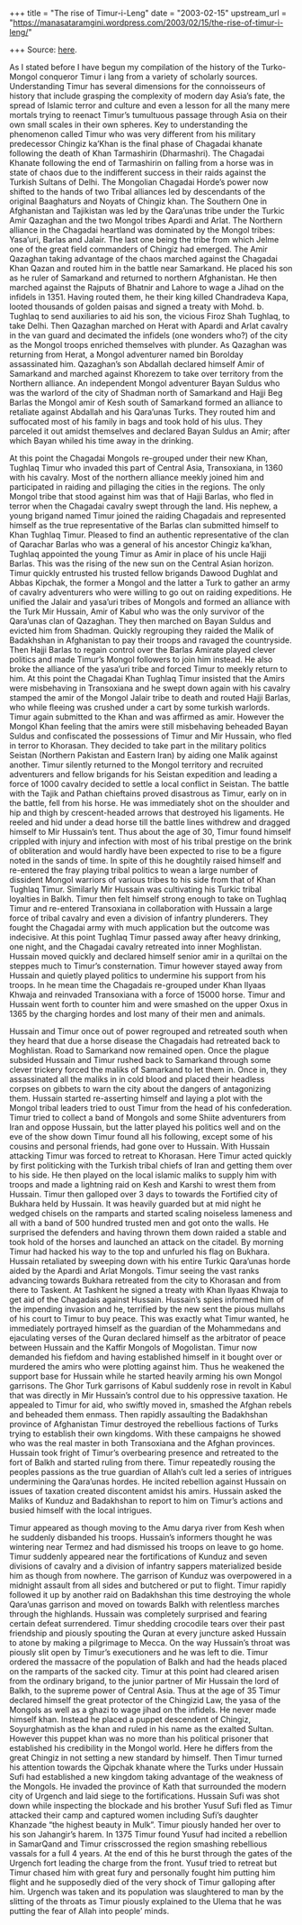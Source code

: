+++
title = "The rise of Timur-i-Leng"
date = "2003-02-15"
upstream_url = "https://manasataramgini.wordpress.com/2003/02/15/the-rise-of-timur-i-leng/"

+++
Source: [here](https://manasataramgini.wordpress.com/2003/02/15/the-rise-of-timur-i-leng/).

As I stated before I have begun my compilation of the history of the
Turko-Mongol conqueror Timur i lang from a variety of scholarly sources.
Understanding Timur has several dimensions for the connoisseurs of
history that include grasping the complexity of modern day Asia’s fate,
the spread of Islamic terror and culture and even a lesson for all the
many mere mortals trying to reenact Timur’s tumultuous passage through
Asia on their own small scales in their own spheres. Key to
understanding the phenomenon called Timur who was very different from
his military predecessor Chingiz ka’Khan is the final phase of Chagadai
khanate following the death of Khan Tarmashirin (Dharmashri). The
Chagadai Khanate following the end of Tarmashirin on falling from a
horse was in state of chaos due to the indifferent success in their
raids against the Turkish Sultans of Delhi. The Mongolian Chagadai
Horde’s power now shifted to the hands of two Tribal alliances led by
descendants of the original Baaghaturs and Noyats of Chingiz khan. The
Southern One in Afghanistan and Tajikistan was led by the Qara’unas
tribe under the Turkic Amir Qazaghan and the two Mongol tribes Apardi
and Arlat. The Northern alliance in the Chagadai heartland was dominated
by the Mongol tribes: Yasa’uri, Barlas and Jalair. The last one being
the tribe from which Jelme one of the great field commanders of Chingiz
had emerged. The Amir Qazaghan taking advantage of the chaos marched
against the Chagadai Khan Qazan and routed him in the battle near
Samarkand. He placed his son as he ruler of Samarkand and returned to
northern Afghanistan. He then marched against the Rajputs of Bhatnir and
Lahore to wage a Jihad on the infidels in 1351. Having routed them, he
their king killed Chandradeva Kapa, looted thousands of golden paisas
and signed a treaty with Mohd. b. Tughlaq to send auxiliaries to aid his
son, the vicious Firoz Shah Tughlaq, to take Delhi. Then Qazaghan
marched on Herat with Apardi and Arlat cavalry in the van guard and
decimated the infidels (one wonders who?) of the city as the Mongol
troops enriched themselves with plunder. As Qazaghan was returning from
Herat, a Mongol adventurer named bin Borolday assassinated him.
Qazaghan’s son Abdallah declared himself Amir of Samarkand and marched
against Khorezem to take over territory from the Northern alliance. An
independent Mongol adventurer Bayan Suldus who was the warlord of the
city of Shadman north of Samarkand and Hajji Beg Barlas the Mongol amir
of Kesh south of Samarkand formed an alliance to retaliate against
Abdallah and his Qara’unas Turks. They routed him and suffocated most of
his family in bags and took hold of his ulus. They parceled it out
amidst themselves and declared Bayan Suldus an Amir; after which Bayan
whiled his time away in the drinking.

At this point the Chagadai Mongols re-grouped under their new Khan,
Tughlaq Timur who invaded this part of Central Asia, Transoxiana, in
1360 with his cavalry. Most of the northern alliance meekly joined him
and participated in raiding and pillaging the cities in the regions. The
only Mongol tribe that stood against him was that of Hajji Barlas, who
fled in terror when the Chagadai cavalry swept through the land. His
nephew, a young brigand named Timur joined the raiding Chagadais and
represented himself as the true representative of the Barlas clan
submitted himself to Khan Tughlaq Timur. Pleased to find an authentic
representative of the clan of Qarachar Barlas who was a general of his
ancestor Chingiz ka’khan, Tughlaq appointed the young Timur as Amir in
place of his uncle Hajji Barlas. This was the rising of the new sun on
the Central Asian horizon. Timur quickly entrusted his trusted fellow
brigands Dawood Dughlat and Abbas Kipchak, the former a Mongol and the
latter a Turk to gather an army of cavalry adventurers who were willing
to go out on raiding expeditions. He unified the Jalair and yasa’uri
tribes of Mongols and formed an alliance with the Turk Mir Hussain, Amir
of Kabul who was the only survivor of the Qara’unas clan of Qazaghan.
They then marched on Bayan Suldus and evicted him from Shadman. Quickly
regrouping they raided the Malik of Badakhshan in Afghanistan to pay
their troops and ravaged the countryside. Then Hajji Barlas to regain
control over the Barlas Amirate played clever politics and made Timur’s
Mongol followers to join him instead. He also broke the alliance of the
yasa’uri tribe and forced Timur to meekly return to him. At this point
the Chagadai Khan Tughlaq Timur insisted that the Amirs were misbehaving
in Transoxiana and he swept down again with his cavalry stamped the amir
of the Mongol Jalair tribe to death and routed Hajji Barlas, who while
fleeing was crushed under a cart by some turkish warlords. Timur again
submitted to the Khan and was affirmed as amir. However the Mongol Khan
feeling that the amirs were still misbehaving beheaded Bayan Suldus and
confiscated the possessions of Timur and Mir Hussain, who fled in terror
to Khorasan. They decided to take part in the military politics Seistan
(Northern Pakistan and Eastern Iran) by aiding one Malik against
another. Timur silently returned to the Mongol territory and recruited
adventurers and fellow brigands for his Seistan expedition and leading a
force of 1000 cavalry decided to settle a local conflict in Seistan. The
battle with the Tajik and Pathan chieftains proved disastrous as Timur,
early on in the battle, fell from his horse. He was immediately shot on
the shoulder and hip and thigh by crescent-headed arrows that destroyed
his ligaments. He reeled and hid under a dead horse till the battle
lines withdrew and dragged himself to Mir Hussain’s tent. Thus about the
age of 30, Timur found himself crippled with injury and infection with
most of his tribal prestige on the brink of obliteration and would
hardly have been expected to rise to be a figure noted in the sands of
time. In spite of this he doughtily raised himself and re-entered the
fray playing tribal politics to wean a large number of dissident Mongol
warriors of various tribes to his side from that of Khan Tughlaq Timur.
Similarly Mir Hussain was cultivating his Turkic tribal loyalties in
Balkh. Timur then felt himself strong enough to take on Tughlaq Timur
and re-entered Transoxiana in collaboration with Hussain a large force
of tribal cavalry and even a division of infantry plunderers. They
fought the Chagadai army with much application but the outcome was
indecisive. At this point Tughlaq Timur passed away after heavy
drinking, one night, and the Chagadai cavalry retreated into inner
Moghlistan. Hussain moved quickly and declared himself senior amir in a
quriltai on the steppes much to Timur’s consternation. Timur however
stayed away from Hussain and quietly played politics to undermine his
support from his troops. In he mean time the Chagadais re-grouped under
Khan Ilyaas Khwaja and reinvaded Transoxiana with a force of 15000
horse. Timur and Hussain went forth to counter him and were smashed on
the upper Oxus in 1365 by the charging hordes and lost many of their men
and animals.

Hussain and Timur once out of power regrouped and retreated south when
they heard that due a horse disease the Chagadais had retreated back to
Moghlistan. Road to Samarkand now remained open. Once the plague
subsided Hussain and Timur rushed back to Samarkand through some clever
trickery forced the maliks of Samarkand to let them in. Once in, they
assassinated all the maliks in in cold blood and placed their headless
corpses on gibbets to warn the city about the dangers of antagonizing
them. Hussain started re-asserting himself and laying a plot with the
Mongol tribal leaders tried to oust Timur from the head of his
confederation. Timur tried to collect a band of Mongols and some Shiite
adventurers from Iran and oppose Hussain, but the latter played his
politics well and on the eve of the show down Timur found all his
following, except some of his cousins and personal friends, had gone
over to Hussain. With Hussain attacking Timur was forced to retreat to
Khorasan. Here Timur acted quickly by first politicking with the Turkish
tribal chiefs of Iran and getting them over to his side. He then played
on the local islamic maliks to supply him with troops and made a
lightning raid on Kesh and Karshi to wrest them from Hussain. Timur then
galloped over 3 days to towards the Fortified city of Bukhara held by
Hussain. It was heavily guarded but at mid night he wedged chisels on
the ramparts and started scaling noiseless lameness and all with a band
of 500 hundred trusted men and got onto the walls. He surprised the
defenders and having thrown them down raided a stable and took hold of
the horses and launched an attack on the citadel. By morning Timur had
hacked his way to the top and unfurled his flag on Bukhara. Hussain
retaliated by sweeping down with his entire Turkic Qara’unas horde aided
by the Apardi and Arlat Mongols. Timur seeing the vast ranks advancing
towards Bukhara retreated from the city to Khorasan and from there to
Taskent. At Tashkent he signed a treaty with Khan Ilyaas Khwaja to get
aid of the Chagadais against Hussain. Hussain’s spies informed him of
the impending invasion and he, terrified by the new sent the pious
mullahs of his court to Timur to buy peace. This was exactly what Timur
wanted, he immediately portrayed himself as the guardian of the
Mohammedans and ejaculating verses of the Quran declared himself as the
arbitrator of peace between Hussain and the Kaffir Mongols of
Mogolistan. Timur now demanded his fiefdom and having established
himself in it bought over or murdered the amirs who were plotting
against him. Thus he weakened the support base for Hussain while he
started heavily arming his own Mongol garrisons. The Ghor Turk garrisons
of Kabul suddenly rose in revolt in Kabul that was directly in Mir
Hussain’s control due to his oppressive taxation. He appealed to Timur
for aid, who swiftly moved in, smashed the Afghan rebels and beheaded
them enmass. Then rapidly assaulting the Badakhshan province of
Afghanistan Timur destroyed the rebellious factions of Turks trying to
establish their own kingdoms. With these campaigns he showed who was the
real master in both Transoxiana and the Afghan provinces. Hussain took
fright of Timur’s overbearing presence and retreated to the fort of
Balkh and started ruling from there. Timur repeatedly rousing the
peoples passions as the true guardian of Allah’s cult led a series of
intrigues undermining the Qara’unas hordes. He incited rebellion against
Hussain on issues of taxation created discontent amidst his amirs.
Hussain asked the Maliks of Kunduz and Badakhshan to report to him on
Timur’s actions and busied himself with the local intrigues.

Timur appeared as though moving to the Amu darya river from Kesh when he
suddenly disbanded his troops. Hussain’s informers thought he was
wintering near Termez and had dismissed his troops on leave to go home.
Timur suddenly appeared near the fortifications of Kunduz and seven
divisions of cavalry and a division of infantry sappers materialized
beside him as though from nowhere. The garrison of Kunduz was
overpowered in a midnight assault from all sides and butchered or put to
flight. Timur rapidly followed it up by another raid on Badakhshan this
time destroying the whole Qara’unas garrison and moved on towards Balkh
with relentless marches through the highlands. Hussain was completely
surprised and fearing certain defeat surrendered. Timur shedding
crocodile tears over their past friendship and piously spouting the
Quran at every juncture asked Hussain to atone by making a pilgrimage to
Mecca. On the way Hussain’s throat was piously slit open by Timur’s
executioners and he was left to die. Timur ordered the massacre of the
population of Balkh and had the heads placed on the ramparts of the
sacked city. Timur at this point had cleared arisen from the ordinary
brigand, to the junior partner of Mir Hussain the lord of Balkh, to the
supreme power of Central Asia. Thus at the age of 35 Timur declared
himself the great protector of the Chingizid Law, the yasa of the
Mongols as well as a ghazi to wage jihad on the infidels. He never made
himself khan. Instead he placed a puppet descendent of Chingiz,
Soyurghatmish as the khan and ruled in his name as the exalted Sultan.
However this puppet khan was no more than his political prisoner that
established his credibility in the Mongol world. Here he differs from
the great Chingiz in not setting a new standard by himself. Then Timur
turned his attention towards the Qipchak khanate where the Turks under
Hussain Sufi had established a new kingdom taking advantage of the
weakness of the Mongols. He invaded the province of Kath that surrounded
the modern city of Urgench and laid siege to the fortifications. Hussain
Sufi was shot down while inspecting the blockade and his brother Yusuf
Sufi fled as Timur attacked their camp and captured women including
Sufi’s daughter Khanzade “the highest beauty in Mulk”. Timur piously
handed her over to his son Jahangir’s harem. In 1375 Timur found Yusuf
had incited a rebellion in SamarQand and Timur crisscrossed the region
smashing rebellious vassals for a full 4 years. At the end of this he
burst through the gates of the Urgench fort leading the charge from the
front. Yusuf tried to retreat but Timur chased him with great fury and
personally fought him putting him flight and he supposedly died of the
very shock of Timur galloping after him. Urgench was taken and its
population was slaughtered to man by the slitting of the throats as
Timur piously explained to the Ulema that he was putting the fear of
Allah into people’ minds.

